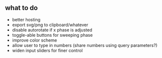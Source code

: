 ## what to do

- better hosting
- export svg/png to clipboard/whatever
- disable autorotate if x phase is adjusted
- toggle-able buttons for sweeping phase
- improve color scheme
- allow user to type in numbers (share numbers using query parameters?)
- widen input sliders for finer control